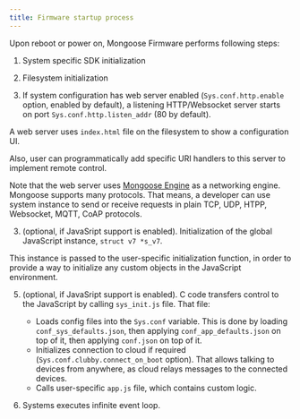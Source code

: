 ```yaml
---
title: Firmware startup process
---
```


Upon reboot or power on, Mongoose Firmware performs following steps:

1. System specific SDK initialization

2. Filesystem initialization

4. If system configuration has web server enabled (`Sys.conf.http.enable`
  option, enabled by default), a listening HTTP/Websocket server starts on
  port `Sys.conf.http.listen_addr` (80 by default).

  A web server uses `index.html` file on the filesystem to show a
  configuration UI.

  Also, user can programmatically add specific URI handlers to this
  server to implement remote control.

  Note that the web server uses
  [Mongoose Engine](https://github.com/cesanta/mongoose) as a networking engine.
  Mongoose supports many protocols. That means, a developer can use system
  instance to send or receive requests in plain TCP, UDP, HTPP, Websocket,
  MQTT, CoAP protocols.

3. (optional, if JavaSript support is enabled).
  Initialization of the global JavaScript instance, `struct v7 *s_v7`.

  This instance is passed to the user-specific initialization function,
  in order to provide a way to initialize any custom objects in the
  JavaScript environment.

5. (optional, if JavaSript support is enabled).
  C code transfers control to the JavaScript by calling `sys_init.js` file.
  That file:
   - Loads config files into the `Sys.conf` variable. This is done by
    loading `conf_sys_defaults.json`, then applying `conf_app_defaults.json`
    on top of it, then applying `conf.json` on top of it.
   - Initializes connection to cloud if required
    (`Sys.conf.clubby.connect_on_boot` option). That allows talking
      to devices from anywhere, as cloud relays messages to the connected
      devices.
   - Calls user-specific `app.js` file, which contains custom logic.

6. Systems executes infinite event loop.
